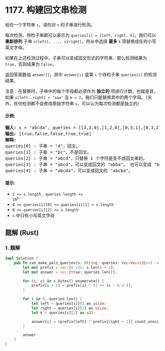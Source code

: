 # 1177. 构建回文串检测
给你一个字符串 `s`，请你对 `s` 的子串进行检测。

每次检测，待检子串都可以表示为 `queries[i] = [left, right, k]`。我们可以 **重新排列** 子串 `s[left], ..., s[right]`，并从中选择 **最多** `k` 项替换成任何小写英文字母。

如果在上述检测过程中，子串可以变成回文形式的字符串，那么检测结果为 `true`，否则结果为 `false`。

返回答案数组 `answer[]`，其中 `answer[i]` 是第 `i` 个待检子串 `queries[i]` 的检测结果。

注意：在替换时，子串中的每个字母都必须作为 **独立的** 项进行计数，也就是说，如果 `s[left..right] = "aaa"` 且 `k = 2`，我们只能替换其中的两个字母。（另外，任何检测都不会修改原始字符串 `s`，可以认为每次检测都是独立的）

#### 示例:
<pre>
<strong>输入:</strong> s = "abcda", queries = [[3,3,0],[1,2,0],[0,3,1],[0,3,2],[0,4,1]]
<strong>输出:</strong> [true,false,false,true,true]
<strong>解释:</strong>
queries[0] : 子串 = "d"，回文。
queries[1] : 子串 = "bc"，不是回文。
queries[2] : 子串 = "abcd"，只替换 1 个字符是变不成回文串的。
queries[3] : 子串 = "abcd"，可以变成回文的 "abba"。 也可以变成 "baab"，先重新排序变成 "bacd"，然后把 "cd" 替换为 "ab"。
queries[4] : 子串 = "abcda"，可以变成回文的 "abcba"。
</pre>

#### 提示:
* <code>1 <= s.length, queries.length <= 10<sup>5</sup></code>
* `0 <= queries[i][0] <= queries[i][1] < s.length`
* `0 <= queries[i][2] <= s.length`
* `s` 中只有小写英文字母

## 题解 (Rust)

### 1. 题解
```Rust
impl Solution {
    pub fn can_make_pali_queries(s: String, queries: Vec<Vec<i32>>) -> Vec<bool> {
        let mut prefix = vec![0_i32; s.len() + 1];
        let mut answer = vec![true; queries.len()];

        for (i, c) in s.bytes().enumerate() {
            prefix[i + 1] = prefix[i] ^ (1 << (c - b'a'));
        }

        for i in 0..queries.len() {
            let left = queries[i][0] as usize;
            let right = queries[i][1] as usize;
            let k = queries[i][2] as u32;

            answer[i] = (prefix[left] ^ prefix[right + 1]).count_ones() / 2 <= k;
        }

        answer
    }
}
```
